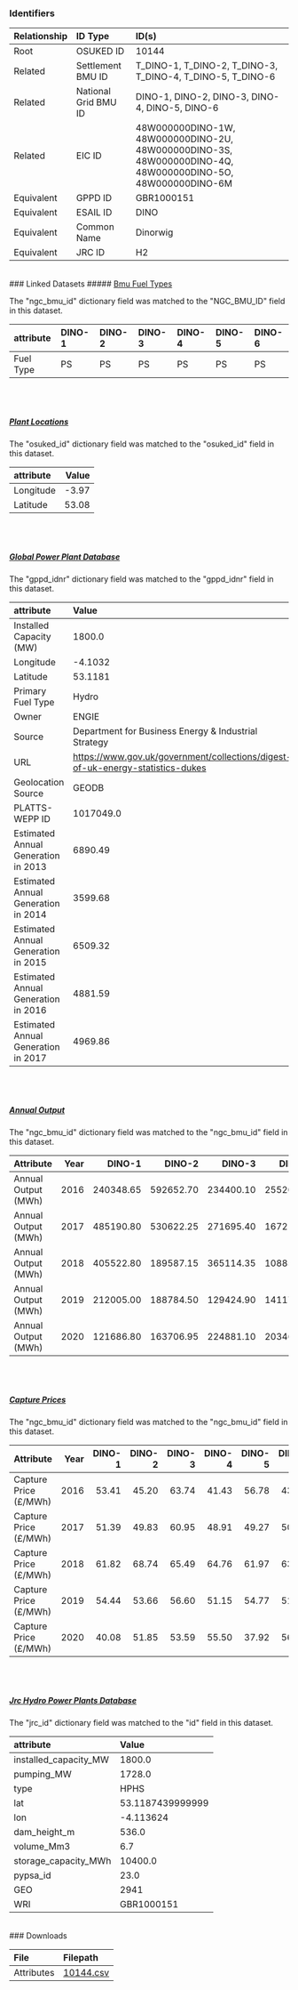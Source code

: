 ### Identifiers

| Relationship   | ID Type              | ID(s)                                                                                                      |
|:---------------|:---------------------|:-----------------------------------------------------------------------------------------------------------|
| Root           | OSUKED ID            | 10144                                                                                                      |
| Related        | Settlement BMU ID    | T_DINO-1, T_DINO-2, T_DINO-3, T_DINO-4, T_DINO-5, T_DINO-6                                                 |
| Related        | National Grid BMU ID | DINO-1, DINO-2, DINO-3, DINO-4, DINO-5, DINO-6                                                             |
| Related        | EIC ID               | 48W000000DINO-1W, 48W000000DINO-2U, 48W000000DINO-3S, 48W000000DINO-4Q, 48W000000DINO-5O, 48W000000DINO-6M |
| Equivalent     | GPPD ID              | GBR1000151                                                                                                 |
| Equivalent     | ESAIL ID             | DINO                                                                                                       |
| Equivalent     | Common Name          | Dinorwig                                                                                                   |
| Equivalent     | JRC ID               | H2                                                                                                         |

<br>
### Linked Datasets
##### <a href="https://osuked.github.io/Power-Station-Dictionary/datasets/bmu-fuel-types">Bmu Fuel Types</a>



The "ngc_bmu_id" dictionary field was matched to the "NGC_BMU_ID" field in this dataset.

| attribute   | DINO-1   | DINO-2   | DINO-3   | DINO-4   | DINO-5   | DINO-6   |
|:------------|:---------|:---------|:---------|:---------|:---------|:---------|
| Fuel Type   | PS       | PS       | PS       | PS       | PS       | PS       |

<br><br>
##### <a href="https://osuked.github.io/Power-Station-Dictionary/datasets/plant-locations">Plant Locations</a>



The "osuked_id" dictionary field was matched to the "osuked_id" field in this dataset.

| attribute   |   Value |
|:------------|--------:|
| Longitude   |   -3.97 |
| Latitude    |   53.08 |

<br><br>
##### <a href="https://osuked.github.io/Power-Station-Dictionary/datasets/global-power-plant-database">Global Power Plant Database</a>



The "gppd_idnr" dictionary field was matched to the "gppd_idnr" field in this dataset.

| attribute                           | Value                                                                          |
|:------------------------------------|:-------------------------------------------------------------------------------|
| Installed Capacity (MW)             | 1800.0                                                                         |
| Longitude                           | -4.1032                                                                        |
| Latitude                            | 53.1181                                                                        |
| Primary Fuel Type                   | Hydro                                                                          |
| Owner                               | ENGIE                                                                          |
| Source                              | Department for Business Energy & Industrial Strategy                           |
| URL                                 | https://www.gov.uk/government/collections/digest-of-uk-energy-statistics-dukes |
| Geolocation Source                  | GEODB                                                                          |
| PLATTS-WEPP ID                      | 1017049.0                                                                      |
| Estimated Annual Generation in 2013 | 6890.49                                                                        |
| Estimated Annual Generation in 2014 | 3599.68                                                                        |
| Estimated Annual Generation in 2015 | 6509.32                                                                        |
| Estimated Annual Generation in 2016 | 4881.59                                                                        |
| Estimated Annual Generation in 2017 | 4969.86                                                                        |

<br><br>
##### <a href="https://osuked.github.io/Power-Station-Dictionary/datasets/annual-output">Annual Output</a>



The "ngc_bmu_id" dictionary field was matched to the "ngc_bmu_id" field in this dataset.

| Attribute           |   Year |    DINO-1 |    DINO-2 |    DINO-3 |    DINO-4 |    DINO-5 |    DINO-6 |
|:--------------------|-------:|----------:|----------:|----------:|----------:|----------:|----------:|
| Annual Output (MWh) |   2016 | 240348.65 | 592652.70 | 234400.10 | 255204.65 | 191703.10 | 781370.85 |
| Annual Output (MWh) |   2017 | 485190.80 | 530622.25 | 271695.40 | 167219.90 | 468465.45 | 224121.50 |
| Annual Output (MWh) |   2018 | 405522.80 | 189587.15 | 365114.35 | 108852.50 | 355582.85 | 439323.05 |
| Annual Output (MWh) |   2019 | 212005.00 | 188784.50 | 129424.90 | 141173.05 | 220690.90 | 375407.40 |
| Annual Output (MWh) |   2020 | 121686.80 | 163706.95 | 224881.10 | 203468.85 |  80617.75 | 220470.75 |

<br><br>
##### <a href="https://osuked.github.io/Power-Station-Dictionary/datasets/capture-prices">Capture Prices</a>



The "ngc_bmu_id" dictionary field was matched to the "ngc_bmu_id" field in this dataset.

| Attribute             |   Year |   DINO-1 |   DINO-2 |   DINO-3 |   DINO-4 |   DINO-5 |   DINO-6 |
|:----------------------|-------:|---------:|---------:|---------:|---------:|---------:|---------:|
| Capture Price (£/MWh) |   2016 |    53.41 |    45.20 |    63.74 |    41.43 |    56.78 |    43.31 |
| Capture Price (£/MWh) |   2017 |    51.39 |    49.83 |    60.95 |    48.91 |    49.27 |    50.19 |
| Capture Price (£/MWh) |   2018 |    61.82 |    68.74 |    65.49 |    64.76 |    61.97 |    63.10 |
| Capture Price (£/MWh) |   2019 |    54.44 |    53.66 |    56.60 |    51.15 |    54.77 |    51.09 |
| Capture Price (£/MWh) |   2020 |    40.08 |    51.85 |    53.59 |    55.50 |    37.92 |    56.63 |

<br><br>
##### <a href="https://osuked.github.io/Power-Station-Dictionary/datasets/jrc-hydro-power-plants-database">Jrc Hydro Power Plants Database</a>



The "jrc_id" dictionary field was matched to the "id" field in this dataset.

| attribute             | Value            |
|:----------------------|:-----------------|
| installed_capacity_MW | 1800.0           |
| pumping_MW            | 1728.0           |
| type                  | HPHS             |
| lat                   | 53.1187439999999 |
| lon                   | -4.113624        |
| dam_height_m          | 536.0            |
| volume_Mm3            | 6.7              |
| storage_capacity_MWh  | 10400.0          |
| pypsa_id              | 23.0             |
| GEO                   | 2941             |
| WRI                   | GBR1000151       |


<br>
### Downloads


| File       | Filepath                                                                              |
|:-----------|:--------------------------------------------------------------------------------------|
| Attributes | [10144.csv](https://osuked.github.io/Power-Station-Dictionary/object_attrs/10144.csv) |
